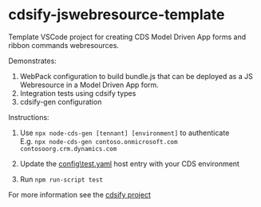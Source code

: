 # cdsify-jswebresource-template
Template VSCode project for creating CDS Model Driven App forms and ribbon commands webresources.

Demonstrates:
1. WebPack configuration to build bundle.js that can be deployed as a JS Webresource in a Model Driven App form.
1. Integration tests using cdsify types
2. cdsify-gen configuration

Instructions:
1. Use `npx node-cds-gen [tennant] [environment]` to authenticate\
E.g. `npx node-cds-gen contoso.onmicrosoft.com contosoorg.crm.dynamics.com`

1. Update the [config\test.yaml](https://github.com/scottdurow/cdsify-jswebresource-template/blob/master/config/test.yaml#L10) host entry with your CDS environment

1. Run `npm run-script test` 

For more information see the [cdsify project](https://github.com/scottdurow/cdsify/wiki)
